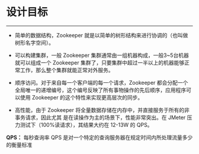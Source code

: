 # 设计目标

---

* 简单的数据结构，Zookeeper 就是以简单的树形结构来进行协调的（也叫做树形名字空间）。

* 可以构建集群，一般 Zookeeper 集群通常甶一组机器构成，一般3~5台机器就可以组成一个 Zookeeper 集群了，只要集群中超过一半以上的机器能够正常工作，那么整个集群就能正常对外服务。

* 顺序访问。对于来自每一个客户端的每一个请求，Zookeeper 都会分配一个全局唯一的递增编号，这个编号反映了所有事物操作的先后顺序，应用程序可以使用 Zookeeper 的这个特性来实现更高层次的同步。

* 高性能，甶于 Zookeeper 将全量数据存储在内存中，并直接服务于所有的非事务请求，因此尤其 是在读操作为主的场景下，性能非常突出。在 JMeter 压力测试下（100%读请求），其结果大约在 12-13W 的 QPS。

**QPS：** 每秒查询率 QPS 是对一个特定的查询服务器在规定时间内所处理流量多少的衡量标准